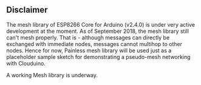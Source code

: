 ## Disclaimer ##

The mesh library of ESP8266 Core for Arduino (v2.4.0) is under very active development at the moment. As of September 2018, the mesh library still can't mesh properly. That is - although messages can directly be exchanged with immediate nodes, messages cannot multihop to other nodes. Hence for now, Painless mesh library will be used just as a placeholder sample sketch for demonstrating a pseudo-mesh networking with Clouduino.

A working Mesh library is underway.
